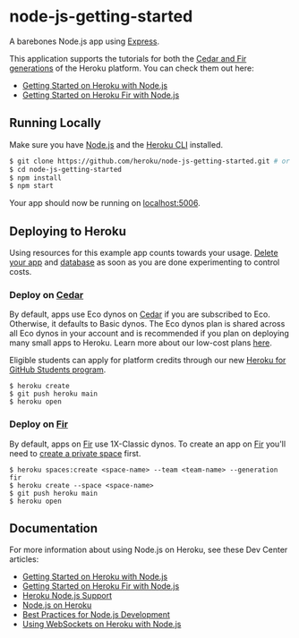 # node-js-getting-started

A barebones Node.js app using [Express](https://expressjs.com/).

This application supports the tutorials for both the [Cedar and Fir generations](https://devcenter.heroku.com/articles/generations) of the Heroku platform. You can check them out here:

* [Getting Started on Heroku with Node.js](https://devcenter.heroku.com/articles/getting-started-with-nodejs)
* [Getting Started on Heroku Fir with Node.js](https://devcenter.heroku.com/articles/getting-started-with-nodejs-fir)

## Running Locally

Make sure you have [Node.js](http://nodejs.org/) and the [Heroku CLI](https://cli.heroku.com/) installed.

```sh
$ git clone https://github.com/heroku/node-js-getting-started.git # or clone your own fork
$ cd node-js-getting-started
$ npm install
$ npm start
```

Your app should now be running on [localhost:5006](http://localhost:5006/).

## Deploying to Heroku

Using resources for this example app counts towards your usage. [Delete your app](https://devcenter.heroku.com/articles/heroku-cli-commands#heroku-apps-destroy) and [database](https://devcenter.heroku.com/articles/heroku-postgresql#removing-the-add-on) as soon as you are done experimenting to control costs.

### Deploy on [Cedar][cedar]

By default, apps use Eco dynos on [Cedar][cedar] if you are subscribed to Eco. Otherwise, it defaults to Basic dynos. The 
Eco dynos plan is shared across all Eco dynos in your account and is recommended if you plan on deploying many small apps 
to Heroku. Learn more about our low-cost plans [here](https://blog.heroku.com/new-low-cost-plans).

Eligible students can apply for platform credits through our new [Heroku for GitHub Students program](https://blog.heroku.com/github-student-developer-program).

```
$ heroku create
$ git push heroku main
$ heroku open
```

### Deploy on [Fir](https://devcenter.heroku.com/articles/generations#fir)

By default, apps on [Fir][fir] use 1X-Classic dynos. To create an app on [Fir][fir] you'll need to 
[create a private space](https://devcenter.heroku.com/articles/working-with-private-spaces#create-a-private-space)
first.

```
$ heroku spaces:create <space-name> --team <team-name> --generation fir
$ heroku create --space <space-name>
$ git push heroku main
$ heroku open
```

## Documentation

For more information about using Node.js on Heroku, see these Dev Center articles:

- [Getting Started on Heroku with Node.js](https://devcenter.heroku.com/articles/getting-started-with-nodejs)
- [Getting Started on Heroku Fir with Node.js](https://devcenter.heroku.com/articles/getting-started-with-nodejs-fir)
- [Heroku Node.js Support](https://devcenter.heroku.com/articles/nodejs-support)
- [Node.js on Heroku](https://devcenter.heroku.com/categories/nodejs)
- [Best Practices for Node.js Development](https://devcenter.heroku.com/articles/node-best-practices)
- [Using WebSockets on Heroku with Node.js](https://devcenter.heroku.com/articles/node-websockets)

[cedar]: https://devcenter.heroku.com/articles/generations#cedar
[fir]: https://devcenter.heroku.com/articles/generations#fir

